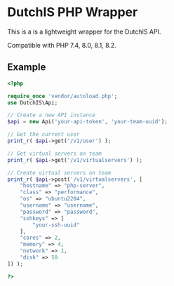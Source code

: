 # DutchIS PHP Wrapper
This is a is a lightweight wrapper for the DutchIS API.

Compatible with PHP 7.4, 8.0, 8.1, 8.2.

## Example
```php
<?php

require_once 'vendor/autoload.php';
use DutchIS\Api;

// Create a new API instance
$api = new Api('your-api-token', 'your-team-uuid');

// Get the current user
print_r( $api->get('/v1/user') );

// Get virtual servers on team
print_r( $api->get('/v1/virtualservers') );

// Create virtual servers on team
print_r( $api->post('/v1/virtualservers', [
    "hostname" => "php-server",
    "class" => "performance",
    "os" => "ubuntu2204",
    "username" => "username",
    "password" => "password",
    "sshkeys" => [
        "your-ssh-uuid"
    ],
    "cores" => 2,
    "memory" => 4,
    "network" => 1,
    "disk" => 50
]) );

?>
```
